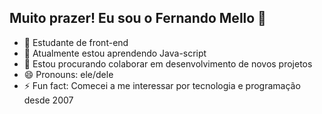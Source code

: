 ## Muito prazer! Eu sou o Fernando Mello 👋

- 🔭 Estudante de front-end
- 🌱 Atualmente estou aprendendo Java-script
- 👯 Estou procurando colaborar em desenvolvimento de novos projetos
- 😄 Pronouns: ele/dele
- ⚡ Fun fact: Comecei a me interessar por tecnologia e programação desde 2007
